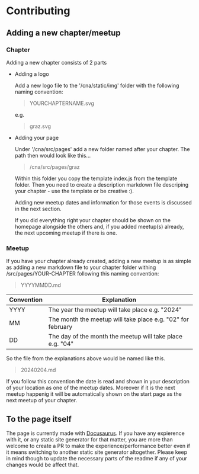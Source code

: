 # Contributing

## Adding a new chapter/meetup

### Chapter

Adding a new chapter consists of 2 parts

- Adding a logo

    Add a new logo file to the '/cna/static/img' folder with the following naming convention:

    > YOURCHAPTERNAME.svg

    e.g.

    > graz.svg

- Adding your page

    Under '/cna/src/pages' add a new folder named after your chapter. The path then would look like this...

    > /cna/src/pages/graz

    Within this folder you copy the template index.js from the template folder. 
    Then you need to create a description markdown file descriping your chapter - use the template or be creative :).

    Adding new meetup dates and information for those events is discussed in the next section.

    If you did everything right your chapter should be shown on the homepage alongside the others and, if you added  meetup(s) already, the next upcoming meetup if there is one. 

### Meetup

If you have your chapter already created, adding a new meetup is as simple as adding a new markdown file to your chapter folder withing /src/pages/YOUR-CHAPTER following this naming convention:

> YYYYMMDD.md

|Convention|Explanation 
|-|-
|YYYY|The year the meetup will take place e.g. "2024"
|MM|The month the meetup will take place e.g. "02" for february
|DD|The day of the month the meetup will take place e.g. "04"

So the file from the explanations above would be named like this.

> 20240204.md

If you follow this convention the date is read and shown in your description of your location as one of the meetup dates. Moreover if it is the next meetup happenig it will be automatically shown on the start page as the next meetup of your chapter.

## To the page itself

The page is currently made with [Docusaurus](https://docusaurus.io). If you have any expierence with it, or any static site generator for that matter, you are more than welcome to create a PR to make the experience/performance better even if it means switching to another static site generator altogether. Please keep in mind though to update the necessary parts of the readme if any of your changes would be affect that.
